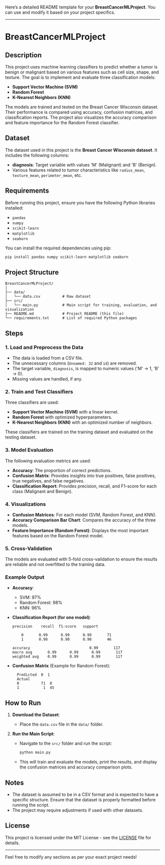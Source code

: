 Here’s a detailed README template for your **BreastCancerMLProject**. You can use and modify it based on your project specifics.

---

# BreastCancerMLProject

## Description

This project uses machine learning classifiers to predict whether a tumor is benign or malignant based on various features such as cell size, shape, and texture. The goal is to implement and evaluate three classification models:
- **Support Vector Machine (SVM)**
- **Random Forest**
- **K-Nearest Neighbors (KNN)**

The models are trained and tested on the Breast Cancer Wisconsin dataset. Their performance is compared using accuracy, confusion matrices, and classification reports. The project also visualizes the accuracy comparison and feature importance for the Random Forest classifier.

## Dataset

The dataset used in this project is the **Breast Cancer Wisconsin dataset**. It includes the following columns:
- **diagnosis**: Target variable with values 'M' (Malignant) and 'B' (Benign).
- Various features related to tumor characteristics like `radius_mean`, `texture_mean`, `perimeter_mean`, etc.

## Requirements

Before running this project, ensure you have the following Python libraries installed:

- `pandas`
- `numpy`
- `scikit-learn`
- `matplotlib`
- `seaborn`

You can install the required dependencies using pip:

```bash
pip install pandas numpy scikit-learn matplotlib seaborn
```

## Project Structure

```
BreastCancerMLProject/
│
├── data/
│   └── data.csv          # Raw dataset
├── src/
│   └── main.py           # Main script for training, evaluation, and visualization
├── README.md             # Project README (this file)
└── requirements.txt      # List of required Python packages
```

## Steps

### 1. Load and Preprocess the Data

- The data is loaded from a CSV file.
- The unnecessary columns (`Unnamed: 32` and `id`) are removed.
- The target variable, `diagnosis`, is mapped to numeric values ('M' -> 1, 'B' -> 0).
- Missing values are handled, if any.

### 2. Train and Test Classifiers

Three classifiers are used:
- **Support Vector Machine (SVM)** with a linear kernel.
- **Random Forest** with optimized hyperparameters.
- **K-Nearest Neighbors (KNN)** with an optimized number of neighbors.

These classifiers are trained on the training dataset and evaluated on the testing dataset.

### 3. Model Evaluation

The following evaluation metrics are used:
- **Accuracy**: The proportion of correct predictions.
- **Confusion Matrix**: Provides insights into true positives, false positives, true negatives, and false negatives.
- **Classification Report**: Provides precision, recall, and F1-score for each class (Malignant and Benign).

### 4. Visualizations

- **Confusion Matrices**: For each model (SVM, Random Forest, and KNN).
- **Accuracy Comparison Bar Chart**: Compares the accuracy of the three models.
- **Feature Importance (Random Forest)**: Displays the most important features based on the Random Forest model.

### 5. Cross-Validation

The models are evaluated with 5-fold cross-validation to ensure the results are reliable and not overfitted to the training data.

### Example Output

- **Accuracy**:
  - SVM: 97%
  - Random Forest: 98%
  - KNN: 96%

- **Classification Report (for one model)**:
    ```
    precision    recall  f1-score   support

        0       0.99      0.99      0.99       71
        1       0.98      0.98      0.98       46

    accuracy                           0.99       117
    macro avg       0.99      0.99      0.99       117
    weighted avg    0.99      0.99      0.99       117
    ```

- **Confusion Matrix** (Example for Random Forest):
  ```
    Predicted  0  1
    Actual
    0          71  0
    1           1  45
  ```

## How to Run

1. **Download the Dataset**:
   - Place the `data.csv` file in the `data/` folder.

2. **Run the Main Script**:
   - Navigate to the `src/` folder and run the script:
     ```bash
     python main.py
     ```

   - This will train and evaluate the models, print the results, and display the confusion matrices and accuracy comparison plots.

## Notes

- The dataset is assumed to be in a CSV format and is expected to have a specific structure. Ensure that the dataset is properly formatted before running the script.
- The project may require adjustments if used with other datasets.

## License

This project is licensed under the MIT License - see the [LICENSE](LICENSE) file for details.

---

Feel free to modify any sections as per your exact project needs!